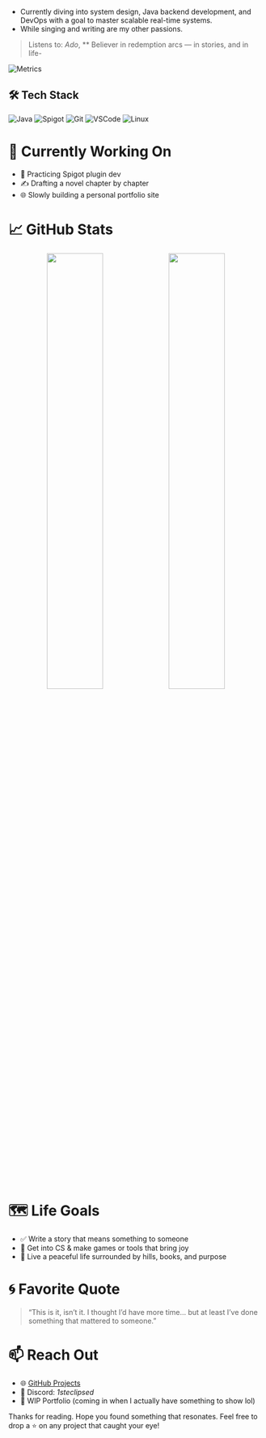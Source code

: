 -  Currently diving into system design, Java backend development, and DevOps with a goal to master scalable real-time systems.
-  While singing and writing are my other passions.
>  Listens to: *Ado*, **
>  Believer in redemption arcs — in stories, and in life-
> 
![Metrics](https://metrics.lecoq.io/ie35?template=classic&gists=1&isocalendar=1&base=header%2C%20activity%2C%20community%2C%20repositories%2C%20metadata&base.indepth=false&base.hireable=false&base.skip=false&isocalendar=false&isocalendar.duration=full-year&gists=false&config.timezone=Asia%2FTokyo)

## 🛠 Tech Stack

![Java](https://img.shields.io/badge/-Java-007396?style=flat&logo=java&logoColor=white)
![Spigot](https://img.shields.io/badge/-Spigot-F68B1E?style=flat&logo=gradle&logoColor=white)
![Git](https://img.shields.io/badge/-Git-F05032?style=flat&logo=git&logoColor=white)
![VSCode](https://img.shields.io/badge/-VSCode-007ACC?style=flat&logo=visual-studio-code&logoColor=white)
![Linux](https://img.shields.io/badge/-Linux-FCC624?style=flat&logo=linux&logoColor=black)

# 🧪 Currently Working On

- 🔨 Practicing Spigot plugin dev
- ✍️ Drafting a novel chapter by chapter 
- 🌐 Slowly building a personal portfolio site

# 📈 GitHub Stats

<p align="center">
  <img src="https://github-readme-stats.vercel.app/api?username=ie35&show_icons=true&theme=tokyonight" width="47%" />
  <img src="https://github-readme-streak-stats.herokuapp.com/?user=ie35&theme=tokyonight" width="47%" />
</p>

# 🗺 Life Goals

- ✅ Write a story that means something to someone
- 🔁 Get into CS & make games or tools that bring joy  
- 🏡 Live a peaceful life surrounded by hills, books, and purpose

# 🌀 Favorite Quote

> “This is it, isn’t it. I thought I’d have more time… but at least I’ve done something that mattered to someone.”

# 📫 Reach Out

- 🌐 [GitHub Projects](https://github.com/ie35?tab=repositories)
- 💬 Discord: *1steclipsed*  
- 📝 WIP Portfolio (coming in when I actually have something to show lol)
  

Thanks for reading. Hope you found something that resonates.
Feel free to drop a ⭐ on any project that caught your eye!

